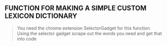 FUNCTION FOR MAKING A SIMPLE CUSTOM LEXICON DICTIONARY
------------------------------------------------------
> You need the chrome extension SelectorGadget for this function 
> Using the selector gadget scrape out the words you need and get that into code
